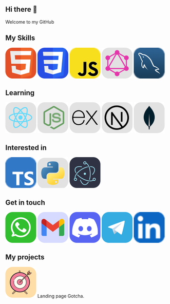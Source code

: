  <link rel="stylesheet" href="css/style.css" />

## Hi there 👋

Welcome to my GitHub

## My Skills

[![HTML icon](./assets/icons/HTML.svg)](#) [![CSS icon](./assets/icons/CSS.svg)](#) [![JavaScript icon](./assets/icons/JavaScript.svg)](#) [![GraphQL icon](./assets/icons/GraphQL.svg)](#) [![MySQL icon](./assets/icons/MySQL.svg)](#)

## Learning

[![React icon](./assets/icons/ReactJS.svg)](#) [![NodeJS icon](./assets/icons/NodeJS.svg)](#) [![ExpressJS icon](./assets/icons/ExpressJS.svg)](#) [![NextJS icon](./assets/icons/NextJS.svg)](#) [![MongoDB icon](./assets/icons/MongoDB.svg)](#)

## Interested in

[![TypeScript icon](./assets/icons/TypeScript.svg)](#) [![Python icon](./assets/icons/Python.svg)](#) [![Electron icon](./assets/icons/ElectronJS.svg)](#)

## Get in touch

[![Whatsapp icon](./assets/icons/Whatsapp.svg)](#) [![Gmail icon](./assets/icons/Gmail.svg)](mailto:tonic6101@gmail.com) [![Discord icon](./assets/icons/Discord.svg)](https://discordapp.com/users/1008659940350636102) [![Telegram icon](./assets/icons/Telegram.svg)](#) [![LinkedIn icon](./assets/icons/LinkedIn.svg)](#)

## My projects

[![Gotcha icon](./assets/icons/Gotcha.svg)](#)
Landing page Gotcha.
